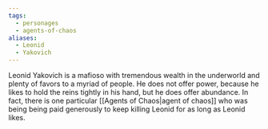 ```yaml
---
tags:
  - personages
  - agents-of-chaos
aliases:
  - Leonid
  - Yakovich
---
```

Leonid Yakovich is a mafioso with tremendous wealth in the underworld and plenty of favors to a myriad of people. He does not offer power, because he likes to hold the reins tightly in his hand, but he does offer abundance. In fact, there is one particular [[Agents of Chaos|agent of chaos]] who was being being paid generously to keep killing Leonid for as long as Leonid likes.
